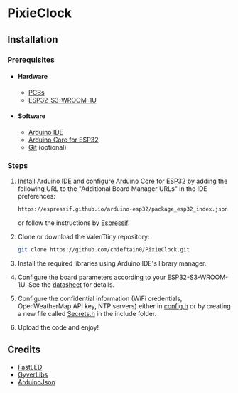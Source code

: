 # PixieClock

## Installation

### Prerequisites

- #### Hardware

  - [PCBs](https://github.com/chieftain0/PixieClock/tree/main/hardware/gerber)
  - [ESP32-S3-WROOM-1U](https://www.espressif.com/sites/default/files/documentation/esp32-s3-wroom-1_wroom-1u_datasheet_en.pdf)

- #### Software

  - [Arduino IDE](https://www.arduino.cc/en/software)
  - [Arduino Core for ESP32](https://github.com/espressif/arduino-esp32.git)
  - [Git](https://git-scm.com/downloads) (optional)
  
### Steps

1. Install Arduino IDE and configure Arduino Core for ESP32 by adding the following URL to the "Additional Board Manager URLs" in the IDE preferences:

    ```bash
    https://espressif.github.io/arduino-esp32/package_esp32_index.json
    ```

    or follow the instructions by [Espressif](https://docs.espressif.com/projects/arduino-esp32/en/latest/installing.html).
2. Clone or download the ValenTtiny repository:

    ```bash
    git clone https://github.com/chieftain0/PixieClock.git
    ```

3. Install the required libraries using Arduino IDE's library manager.

4. Configure the board parameters according to your ESP32-S3-WROOM-1U. See the [datasheet](https://www.espressif.com/sites/default/files/documentation/esp32-s3-wroom-1_wroom-1u_datasheet_en.pdf) for details.

5. Configure the confidential information (WiFi credentials, OpenWeatherMap API key, NTP servers) either in [config.h](include/config.h) or by creating a new file called [Secrets.h]() in the include folder.

6. Upload the code and enjoy!

## Credits

- [FastLED](https://github.com/FastLED/FastLED.git)
- [GyverLibs](https://github.com/GyverLibs)
- [ArduinoJson](https://arduinojson.org/)
